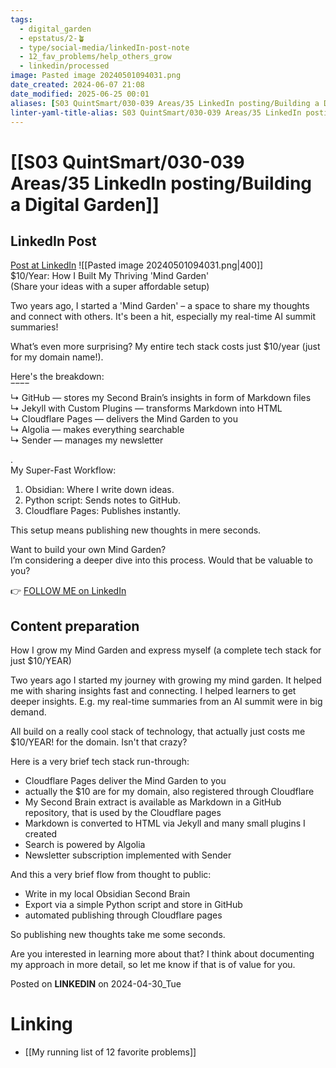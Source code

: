 ```yaml
---
tags:
  - digital_garden
  - epstatus/2-🪴
  - type/social-media/linkedIn-post-note
  - 12_fav_problems/help_others_grow
  - linkedin/processed
image: Pasted image 20240501094031.png
date_created: 2024-06-07 21:08
date_modified: 2025-06-25 00:01
aliases: [S03 QuintSmart/030-039 Areas/35 LinkedIn posting/Building a Digital Garden]
linter-yaml-title-alias: S03 QuintSmart/030-039 Areas/35 LinkedIn posting/Building a Digital Garden
---
```

# [[S03 QuintSmart/030-039 Areas/35 LinkedIn posting/Building a Digital Garden]]

## LinkedIn Post

[Post at LinkedIn](https://www.linkedin.com/posts/sebastiankamilli_10year-how-i-built-my-thriving-mind-garden-activity-7190968148601286656-EeUH?utm_source=share&utm_medium=member_desktop)
![[Pasted image 20240501094031.png|400]]  
$10/Year: How I Built My Thriving 'Mind Garden'  
(Share your ideas with a super affordable setup)  
  
Two years ago, I started a 'Mind Garden' – a space to share my thoughts and connect with others. It's been a hit, especially my real-time AI summit summaries!  
  
What’s even more surprising? My entire tech stack costs just $10/year (just for my domain name!).  
  
Here's the breakdown:  
‾‾‾‾  
↳ GitHub — stores my Second Brain’s insights in form of Markdown files  
↳ Jekyll with Custom Plugins — transforms Markdown into HTML  
↳ Cloudflare Pages — delivers the Mind Garden to you  
↳ Algolia — makes everything searchable  
↳ Sender — manages my newsletter  
  
.  
My Super-Fast Workflow:  
1) Obsidian: Where I write down ideas.  
2) Python script: Sends notes to GitHub.  
3) Cloudflare Pages: Publishes instantly.  
  
This setup means publishing new thoughts in mere seconds.  
  
Want to build your own Mind Garden?  
I’m considering a deeper dive into this process. Would that be valuable to you?

👉 [FOLLOW ME on LinkedIn](https://www.linkedin.com/comm/mynetwork/discovery-see-all?usecase=PEOPLE_FOLLOWS&followMember=sebastiankamilli)

## Content preparation

How I grow my Mind Garden and express myself
(a complete tech stack for just $10/YEAR)

Two years ago I started my journey with growing my mind garden. It helped me with sharing insights fast and connecting. I helped learners to get deeper insights. E.g. my real-time summaries from an AI summit were in big demand. 

All build on a really cool stack of technology, that actually just costs me $10/YEAR! for the domain. Isn't that crazy?

Here is a very brief tech stack run-through:
+ Cloudflare Pages deliver the Mind Garden to you
+ actually the $10 are for my domain, also registered through Cloudflare
+ My Second Brain extract is available as Markdown in a GitHub repository, that is used by the Cloudflare pages
+ Markdown is converted to HTML via Jekyll and many small plugins I created
+ Search is powered by Algolia
+ Newsletter subscription implemented with Sender

And this a very brief flow from thought to public:
+ Write in my local Obsidian Second Brain
+ Export via a simple Python script and store in GitHub
+ automated publishing through Cloudflare pages

So publishing new thoughts take me some seconds. 

Are you interested in learning more about that? I think about documenting my approach in more detail, so let me know if that is of value for you.

Posted on **LINKEDIN** on 2024-04-30_Tue

# Linking

+ [[My running list of 12 favorite problems]]